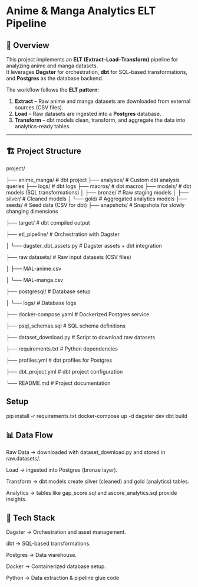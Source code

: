 # Anime & Manga Analytics ELT Pipeline  

## 📌 Overview  
This project implements an **ELT (Extract–Load–Transform)** pipeline for analyzing anime and manga datasets.  
It leverages **Dagster** for orchestration, **dbt** for SQL-based transformations, and **Postgres** as the database backend.  

The workflow follows the **ELT pattern**:  
1. **Extract** – Raw anime and manga datasets are downloaded from external sources (CSV files).  
2. **Load** – Raw datasets are ingested into a **Postgres** database.  
3. **Transform** – dbt models clean, transform, and aggregate the data into analytics-ready tables.  

---

## 🏗 Project Structure  
project/

├── anime_manga/ # dbt project
├── analyses/ # Custom dbt analysis queries
├── logs/ # dbt logs
├── macros/ # dbt macros
├── models/ # dbt models (SQL transformations)
│ ├── bronze/ # Raw staging models
│ ├── silver/ # Cleaned models
│ └── gold/ # Aggregated analytics models
├── seeds/ # Seed data (CSV for dbt)
├── snapshots/ # Snapshots for slowly changing dimensions

├── target/ # dbt compiled output

├── etl_pipeline/ # Orchestration with Dagster

│ └── dagster_dbt_assets.py # Dagster assets + dbt integration

├── raw.datasets/ # Raw input datasets (CSV files)

│ ├── MAL-anime.csv

│ └── MAL-manga.csv

├── postgresql/ # Database setup

│ └── logs/ # Database logs

├── docker-compose.yaml # Dockerized Postgres service

├── psql_schemas.sql # SQL schema definitions

├── dataset_download.py # Script to download raw datasets

├── requirements.txt # Python dependencies

├── profiles.yml # dbt profiles for Postgres

├── dbt_project.yml # dbt project configuration

└── README.md # Project documentation

## Setup
pip install -r requirements.txt
docker-compose up -d
dagster dev
dbt build

## 📊 Data Flow

Raw Data → downloaded with dataset_download.py and stored in raw.datasets/.

Load → ingested into Postgres (bronze layer).

Transform → dbt models create silver (cleaned) and gold (analytics) tables.

Analytics → tables like gap_score.sql and ascore_analytics.sql provide insights.

## 🔧 Tech Stack

Dagster → Orchestration and asset management.

dbt → SQL-based transformations.

Postgres → Data warehouse.

Docker → Containerized database setup.

Python → Data extraction & pipeline glue code
